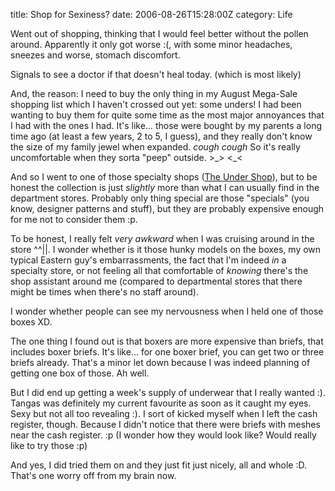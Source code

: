 title: Shop for Sexiness?
date: 2006-08-26T15:28:00Z
category: Life

Went out of shopping, thinking that I would feel better without the pollen around. Apparently it only got worse :(, with some minor headaches, sneezes and worse, stomach discomfort.

Signals to see a doctor if that doesn't heal today. (which is most likely)

And, the reason: I need to buy the only thing in my August Mega-Sale shopping list which I haven't crossed out yet: some unders! I had been wanting to buy them for quite some time as the most major annoyances that I had with the ones I had. It's like… those were bought by my parents a long time ago (at least a few years, 2 to 5, I guess), and they really don't know the size of my family jewel when expanded. *cough cough* So it's really uncomfortable when they sorta "peep" outside. >\_> <\_<

And so I went to one of those specialty shops ([The Under Shop](http://www.theundershop.com/)), but to be honest the collection is just *slightly* more than what I can usually find in the department stores. Probably only thing special are those "specials" (you know, designer patterns and stuff), but they are probably expensive enough for me not to consider them :p.

To be honest, I really felt *very awkward* when I was cruising around in the store ^^||. I wonder whether is it those hunky models on the boxes, my own typical Eastern guy's embarrassments, the fact that I'm indeed *in* a specialty store, or not feeling all that comfortable of *knowing* there's the shop assistant around me (compared to departmental stores that there might be times when there's no staff around).

I wonder whether people can see my nervousness when I held one of those boxes XD.

The one thing I found out is that boxers are more expensive than briefs, that includes boxer briefs. It's like… for one boxer brief, you can get two or three briefs already. That's a minor let down because I was indeed planning of getting one box of those. Ah well.

But I did end up getting a week's supply of underwear that I really wanted :). Tangas was definitely my current favourite as soon as it caught my eyes. Sexy but not all too revealing :). I sort of kicked myself when I left the cash register, though. Because I didn't notice that there were briefs with meshes near the cash register. :p (I wonder how they would look like? Would really like to try those :p)

And yes, I did tried them on and they just fit just nicely, all and whole :D. That's one worry off from my brain now.
